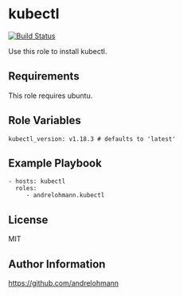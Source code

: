 kubectl
=======

[![Build Status](https://travis-ci.org/andrelohmann/ansible-role-kubectl.svg?branch=master)](https://travis-ci.org/andrelohmann/ansible-role-kubectl)

Use this role to install kubectl.

Requirements
------------

This role requires ubuntu.

Role Variables
--------------

    kubectl_version: v1.18.3 # defaults to 'latest'

Example Playbook
----------------

    - hosts: kubectl
      roles:
         - andrelohmann.kubectl

License
-------

MIT

Author Information
------------------

https://github.com/andrelohmann
